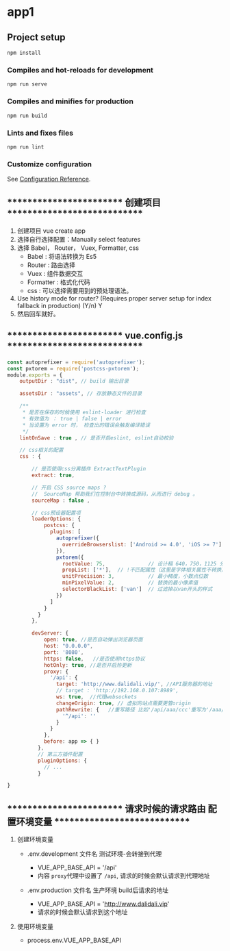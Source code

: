 # app1

## Project setup
```
npm install
```

### Compiles and hot-reloads for development
```
npm run serve
```

### Compiles and minifies for production
```
npm run build
```

### Lints and fixes files
```
npm run lint
```

### Customize configuration
See [Configuration Reference](https://cli.vuejs.org/config/).


## *********************** 创建项目 ***************************

1. 创建项目 vue create app
2. 选择自行选择配置：Manually select features
3. 选择 Babel， Router， Vuex, Formatter, css
    - Babel : 将语法转换为 Es5
    - Router : 路由选择
    - Vuex : 组件数据交互
    - Formatter : 格式化代码
    - css : 可以选择需要用到的预处理语法。
4. Use history mode for router? (Requires proper server setup for index fallback in production) (Y/n) Y
5. 然后回车就好。


## *********************** vue.config.js ***************************

```js
const autoprefixer = require('autoprefixer');
const pxtorem = require('postcss-pxtorem');
module.exports = {
    outputDir : "dist", // build 输出目录

    assetsDir : "assets", // 存放静态文件的目录

    /**
     * 是否在保存的时候使用 eslint-loader 进行检查
     * 有效值为 ： true | false | error
     * 当设置为 error 时， 检查出的错误会触发编译错误
     */
    lintOnSave : true , // 是否开启eslint, eslint自动校验

    // css相关的配置
    css : {

        // 是否使用css分离插件 ExtractTextPlugin
        extract: true,

        // 开启 CSS source maps ?
        //  SourceMap 帮助我们在控制台中转换成源码，从而进行 debug 。
        sourceMap : false , 

        // css预设器配置项
        loaderOptions: {
            postcss: {
              plugins: [
                autoprefixer({
                  overrideBrowserslist: ['Android >= 4.0', 'iOS >= 7']
                }),
                pxtorem({
                  rootValue: 75,              // 设计稿 640，750，1125 分成100份 1a = 7.5px，1rem = 75px
                  propList: ['*'],  // !不匹配属性（这里是字体相关属性不转换）['*', '!font*']
                  unitPrecision: 3,           // 最小精度，小数点位数
                  minPixelValue: 2,           // 替换的最小像素值
                  selectorBlackList: ['van']  // 过滤掉以van开头的样式
                })
              ]
            }
          }
        },

        devServer: {
            open: true, //是否自动弹出浏览器页面
            host: "0.0.0.0",
            port: '8080',
            https: false,   //是否使用https协议
            hotOnly: true, //是否开启热更新
            proxy: {
              '/api': {
                target: 'http://www.dalidali.vip/', //API服务器的地址
                // target : 'http://192.168.0.107:8989',
                ws: true,  //代理websockets
                changeOrigin: true, // 虚拟的站点需要更管origin
                pathRewrite: {   //重写路径 比如'/api/aaa/ccc'重写为'/aaa/ccc'
                  '^/api': ''
                }
              }
            },
            before: app => { }
          },
          // 第三方插件配置
          pluginOptions: {
            // ...
          }

}
```


## *********************** 请求时候的请求路由 配置环境变量 ***************************

1. 创建环境变量
    - .env.development 文件名 测试环境-会转接到代理
        - VUE_APP_BASE_API = '/api' 
        - 内容 `proxy`代理中设置了  `/api`, 请求的时候会默认请求到代理地址
    
    - .env.production 文件名 生产环境 build后请求的地址
        - VUE_APP_BASE_API = 'http://www.dalidali.vip'
        - 请求的时候会默认请求到这个地址

2. 使用环境变量 
    - process.env.VUE_APP_BASE_API